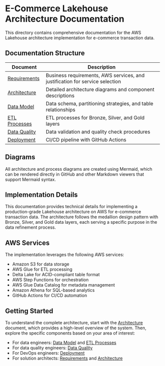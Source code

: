 # E-Commerce Lakehouse Architecture Documentation

This directory contains comprehensive documentation for the AWS Lakehouse architecture implementation for e-commerce transaction data.

## Documentation Structure

| Document | Description |
|----------|-------------|
| [Requirements](requirements.md) | Business requirements, AWS services, and justification for service selection |
| [Architecture](architecture.md) | Detailed architecture diagrams and component descriptions |
| [Data Model](data_model.md) | Data schema, partitioning strategies, and table relationships |
| [ETL Processes](etl_processes.md) | ETL processes for Bronze, Silver, and Gold layers |
| [Data Quality](data_quality.md) | Data validation and quality check procedures |
| [Deployment](deployment.md) | CI/CD pipeline with GitHub Actions |

## Diagrams

All architecture and process diagrams are created using Mermaid, which can be rendered directly in GitHub and other Markdown viewers that support Mermaid syntax.

## Implementation Details

This documentation provides technical details for implementing a production-grade Lakehouse architecture on AWS for e-commerce transaction data. The architecture follows the medallion design pattern with Bronze, Silver, and Gold data layers, each serving a specific purpose in the data refinement process.

## AWS Services

The implementation leverages the following AWS services:

- Amazon S3 for data storage
- AWS Glue for ETL processing
- Delta Lake for ACID-compliant table format
- AWS Step Functions for orchestration
- AWS Glue Data Catalog for metadata management
- Amazon Athena for SQL-based analytics
- GitHub Actions for CI/CD automation

## Getting Started

To understand the complete architecture, start with the [Architecture](architecture.md) document, which provides a high-level overview of the system. Then, explore the specific components based on your area of interest:

- For data engineers: [Data Model](data_model.md) and [ETL Processes](etl_processes.md)
- For data quality engineers: [Data Quality](data_quality.md)
- For DevOps engineers: [Deployment](deployment.md)
- For solution architects: [Requirements](requirements.md) and [Architecture](architecture.md)
